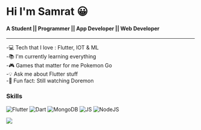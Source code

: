 # Hi I'm Samrat 😀


#### A Student || Programmer || App Developer || Web Developer
___
 
 
-💻 Tech that I love : Flutter, IOT & ML\
-📚 I'm currently learning everything \
-🎮 Games that matter for me Pokemon Go\
-💡 Ask me about Flutter stuff\
-🤣 Fun fact: Still watching Doremon


### Skills
![Flutter](https://img.icons8.com/color/48/000000/flutter.png) ![Dart](https://img.icons8.com/color/48/000000/dart.png) ![MongoDB](https://img.icons8.com/color/48/000000/mongodb.png) ![JS](https://img.icons8.com/color/48/000000/javascript.png) ![NodeJS](https://img.icons8.com/color/48/000000/nodejs.png)

<img src="https://github-readme-stats.vercel.app/api?username=Samrat-Khan&&show_icons=true&title_color=ffffff&icon_color=bb2acf&text_color=daf7dc&bg_color=151515">
